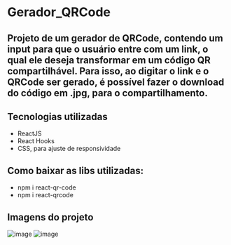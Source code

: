 # Gerador_QRCode

## Projeto de um gerador de QRCode, contendo um input para que o usuário entre com um link, o qual ele deseja transformar em um código QR compartilhável. Para isso, ao digitar o link e o QRCode ser gerado, é possível fazer o download do código em .jpg, para o compartilhamento.

## Tecnologias utilizadas
- ReactJS
- React Hooks
- CSS, para ajuste de responsividade

## Como baixar as libs utilizadas:
- npm i react-qr-code
- npm i react-qrcode

## Imagens do projeto
![image](https://user-images.githubusercontent.com/105760278/211449956-807b195a-032a-49bd-816a-4da01c3d2571.png)
![image](https://user-images.githubusercontent.com/105760278/211450052-ae296063-b6dd-4d8f-9a40-265535dc2967.png)
